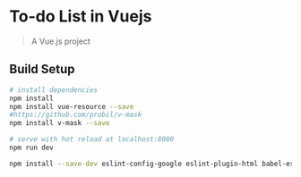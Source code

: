 # To-do List in Vuejs

> A Vue.js project

## Build Setup

``` bash
# install dependencies
npm install
npm install vue-resource --save
#https://github.com/probil/v-mask
npm install v-mask --save

# serve with hot reload at localhost:8080
npm run dev

npm install --save-dev eslint-config-google eslint-plugin-html babel-eslint
```